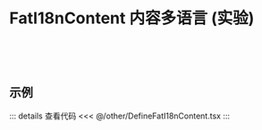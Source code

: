 # FatI18nContent 内容多语言 (实验)

<br>
<br>
<br>

## 示例

<script setup>
  import Define from './DefineFatI18nContent'
</script>

<ClientOnly>
	<div class="wk-demo"><Define /></div>
</ClientOnly>

::: details 查看代码
<<< @/other/DefineFatI18nContent.tsx
:::
